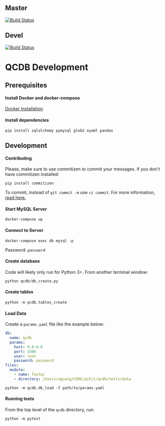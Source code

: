 ## Master

[![Build Status](https://travis-ci.org/compbiocore/qcdb.svg?branch=master)](https://travis-ci.org/compbiocore/qcdb)

## Devel

[![Build Status](https://travis-ci.org/compbiocore/qcdb.svg?branch=devel)](https://travis-ci.org/compbiocore/qcdb)

# QCDB Development

## Prerequisites

#### Install Docker and docker-compose

[Docker Installation](https://docs.docker.com/docker-for-mac/install/)

#### Install dependencies
```
pip install sqlalchemy pymysql glob2 oyaml pandas
```

## Development

#### Contributing

Please, make sure to use commitizen to commit your messages.
If you don't have commitizen installed:
```
pip install commitizen
```
To commit, instead of `git commit -m` use `cz commit`.
For more information, [read here.](https://compbiocore.github.io/cbc-documentation-templates/semantic_release/)


#### Start MySQL Server
```
docker-compose up
```

#### Connect to Server
```
docker-compose exec db mysql -p
```
Password: `password`

#### Create database
Code will likely only run for Python 3+. From another terminal window:
```
python qcdb/db_create.py
```

#### Create tables
```
python -m qcdb.tables_create
```

#### Load Data
Create a `params.yaml` file like the example below:
```yaml
db:
  name: qcdb
  params:
    host: 0.0.0.0
    port: 3306
    user: root
    password: password
files:
  module:
    - name: fastqc
    - directory: /Users/aguang/CORE/qckit/qcdb/tests/data
```

```
python -m qcdb.db_load -f path/to/params.yaml
```

#### Running tests

From the top level of the `qcdb` directory, run:
```
python -m pytest
```
